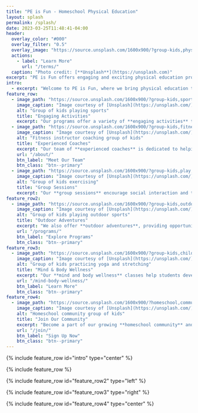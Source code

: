 ```yaml
---
title: "PE is Fun - Homeschool Physical Education"
layout: splash
permalink: /splash/
date: 2023-03-25T11:48:41-04:00
header:
  overlay_color: "#000"
  overlay_filter: "0.5"
  overlay_image: "https://source.unsplash.com/1600x900/?group-kids,physical-education,P.E.,children,kids,group,class"
  actions:
    - label: "Learn More"
      url: "/terms/"
  caption: "Photo credit: [**Unsplash**](https://unsplash.com)"
excerpt: "PE is Fun offers engaging and exciting physical education programs for homeschool students in 1st through 10th grade. Help your child stay active and healthy with our tailored PE classes!"
intro: 
  - excerpt: "Welcome to PE is Fun, where we bring physical education to homeschool students. Our mission is to inspire a love for physical activity while teaching important life skills."
feature_row:
  - image_path: "https://source.unsplash.com/1600x900/?group-kids,sports,physical-education,kids,children,group,tag,race,jump-rope"
    image_caption: "Image courtesy of [Unsplash](https://unsplash.com/)"
    alt: "Group of kids playing sports"
    title: "Engaging Activities"
    excerpt: "Our programs offer a variety of **engaging activities** to suit the interests and abilities of every child, ensuring they have a blast while staying active."
  - image_path: "https://source.unsplash.com/1600x900/?group-kids,fitness,instructor,coach,whistle,kids,group"
    image_caption: "Image courtesy of [Unsplash](https://unsplash.com/)"
    alt: "Fitness instructor coaching group of kids"
    title: "Experienced Coaches"
    excerpt: "Our team of **experienced coaches** is dedicated to helping your child develop their physical skills and confidence in a safe and supportive environment."
    url: "/about/"
    btn_label: "Meet Our Team"
    btn_class: "btn--primary"
  - image_path: "https://source.unsplash.com/1600x900/?group-kids,play,fun,exercise,children,playing,group,kids,tag"
    image_caption: "Image courtesy of [Unsplash](https://unsplash.com/)"
    alt: "Group of kids exercising"
    title: "Group Sessions"
    excerpt: "Our **group sessions** encourage social interaction and teamwork, fostering friendships and a sense of community among homeschool students."
feature_row2:
  - image_path: "https://source.unsplash.com/1600x900/?group-kids,outdoor,sports,children,playing,group,kids,tag,race"
    image_caption: "Image courtesy of [Unsplash](https://unsplash.com/)"
    alt: "Group of kids playing outdoor sports"
    title: "Outdoor Adventures"
    excerpt: "We also offer **outdoor adventures**, providing opportunities for homeschool students to explore nature, learn about the environment, and enjoy exciting sports."
    url: "/programs/"
    btn_label: "Explore Programs"
    btn_class: "btn--primary"
feature_row3:
  - image_path: "https://source.unsplash.com/1600x900/?group-kids,children,playing,group,kids,tag"
    image_caption: "Image courtesy of [Unsplash](https://unsplash.com/)"
    alt: "Group of kids practicing yoga and stretching"
    title: "Mind & Body Wellness"
    excerpt: "Our **mind and body wellness** classes help students develop mindfulness, focus, and flexibility through practices like yoga and stretching."
    url: "/mind-body-wellness/"
    btn_label: "Learn More"
    btn_class: "btn--primary"
feature_row4:
  - image_path: "https://source.unsplash.com/1600x900/?homeschool,community,group-kids,young,teen"
    image_caption: "Image courtesy of [Unsplash](https://unsplash.com/)"
    alt: "Homeschool community group of kids"
    title: "Join Our Community"
    excerpt: "Become a part of our growing **homeschool community** and discover the joy of physical education with like-minded students and families."
    url: "/join/"
    btn_label: "Sign Up Now"
    btn_class: "btn--primary"
---
```


{% include feature_row id="intro" type="center" %}

{% include feature_row %}

{% include feature_row id="feature_row2" type="left" %}

{% include feature_row id="feature_row3" type="right" %}

{% include feature_row id="feature_row4" type="center" %}